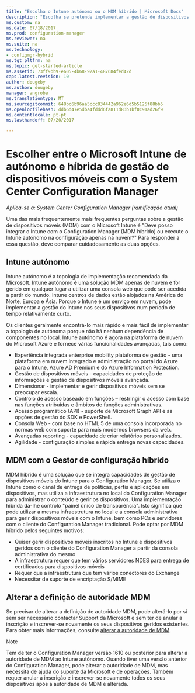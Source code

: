 ```yaml
---
title: "Escolha o Intune autónomo ou o MDM híbrido | Microsoft Docs"
description: "Escolha se pretende implementar a gestão de dispositivos móveis híbrida com o Intune e Configuration Manager ou executar o Intune autónomo."
ms.custom: na
ms.date: 07/18/2017
ms.prod: configuration-manager
ms.reviewer: na
ms.suite: na
ms.technology:
- configmgr-hybrid
ms.tgt_pltfrm: na
ms.topic: get-started-article
ms.assetid: 73ff9bb9-e605-4b68-92a1-487684fed42d
caps.latest.revision: 10
author: dougeby
ms.author: dougeby
manager: angrobe
ms.translationtype: MT
ms.sourcegitcommit: 648bc6b96aa5ccc834442a962e6d5b5125f88bb5
ms.openlocfilehash: ddb6d47e5dba4fddd6fa811d83b1bf0c91ad26f9
ms.contentlocale: pt-pt
ms.lasthandoff: 07/20/2017

---
```

# <a name="choose-between-microsoft-intune-standalone-and-hybrid-mobile-device-management-with-system-center-configuration-manager"></a>Escolher entre o Microsoft Intune de autónomo e híbrida de gestão de dispositivos móveis com o System Center Configuration Manager

*Aplica-se a: System Center Configuration Manager (ramificação atual)*

Uma das mais frequentemente mais frequentes perguntas sobre a gestão de dispositivos móveis (MDM) com o Microsoft Intune é "Deve posso integrar o Intune com o Configuration Manager (MDM híbrido) ou execute o Intune autónomo na configuração apenas na nuvem?" Para responder a essa questão, deve comparar cuidadosamente as duas opções.

## <a name="intune-standalone"></a>Intune autónomo
Intune autónomo é a topologia de implementação recomendada da Microsoft. Intune autónomo é uma solução MDM apenas de nuvem e for gerido em qualquer lugar a utilizar uma consola web que pode ser acedida a partir do mundo. Intune centros de dados estão alojados na América do Norte, Europa e Ásia. Porque o Intune é um serviço em nuvem, pode implementar a gestão do Intune nos seus dispositivos num período de tempo relativamente curto.

Os clientes geralmente encontrá-lo mais rápido e mais fácil de implementar a topologia de autónoma porque não há nenhum dependência de componentes no local. Intune autónomo é agora na plataforma de nuvem do Microsoft Azure e fornece várias funcionalidades avançadas, tais como:
- Experiência integrada enterprise mobility plataforma de gestão - uma plataforma em nuvem integrado e administração no portal do Azure para o Intune, Azure AD Premium e do Azure Information Protection.
- Gestão de dispositivos móveis - capacidades de proteção de informações e gestão de dispositivos móveis avançada.
- Dimensionar - implementar e gerir dispositivos móveis sem se preocupar escala.
- Controlo de acesso baseado em funções – restringir o acesso com base nas funções atribuídas e âmbitos de funções administrativas.
- Acesso programático (API) - suporte de Microsoft Graph API e as opções de gestão do SDK e PowerShell.
- Consola Web - com base no HTML 5 de uma consola incorporada no normas web com suporte para mais modernos browsers da web.
- Avançadas reporting - capacidade de criar relatórios personalizados.
- Agilidade - configuração simples e rápida entrega novas capacidades.


## <a name="hybrid-mdm-with-configuration-manager"></a>MDM com o Gestor de configuração híbrido
MDM híbrido é uma solução que se integra capacidades de gestão de dispositivos móveis do Intune para o Configuration Manager. Se utiliza o Intune como o canal de entrega de políticas, perfis e aplicações em dispositivos, mas utiliza a infraestrutura no local do Configuration Manager para administrar o conteúdo e gerir os dispositivos. Uma implementação híbrida dá-lhe controlo "painel único de transparência".  Isto significa que pode utilizar a mesma infraestrutura no local e a consola administrativa para gerir dispositivos móveis com o Intune, bem como PCs e servidores com o cliente do Configuration Manager tradicional. Pode optar por MDM híbrido pelos seguintes motivos:  
- Quiser gerir dispositivos móveis inscritos no Intune e dispositivos geridos com o cliente do Configuration Manager a partir da consola administrativa do mesmo
- A infraestrutura requer que tem vários servidores NDES para entrega de certificados para dispositivos móveis
- Requer que a infraestrutura que tem vários conectores do Exchange
- Necessitar de suporte de encriptação S/MIME


## <a name="changing-the-mdm-authority-setting"></a>Alterar a definição de autoridade MDM
Se precisar de alterar a definição de autoridade MDM, pode alterá-lo por si sem ser necessário contactar Support da Microsoft e sem ter de anular a inscrição e inscrever-se novamente os seus dispositivos geridos existentes. Para obter mais informações, consulte [alterar a autoridade de MDM](/sccm/mdm/deploy-use/change-mdm-authority.md).

> [!NOTE]    
> Tem de ter o Configuration Manager versão 1610 ou posterior para alterar a autoridade de MDM ao Intune autónomo. Quando tiver uma versão anterior do Configuration Manager, pode alterar a autoridade de MDM, mas necessita de ajuda do suporte da Microsoft e de operações. Também requer anular a inscrição e inscrever-se novamente todos os seus dispositivos após a autoridade de MDM é alterada.  

